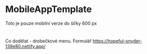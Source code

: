 # MobileAppTemplate
Toto je pouze mobilní verze do šířky 600 px
#
Co dodělat - drobečkové menu.  Formulář 
https://hopeful-snyder-139e80.netlify.app/
